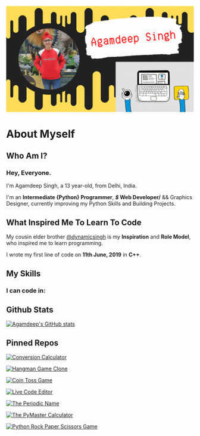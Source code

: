<div id="header" align="center">
  <img alt="Header" src="GithubBanner.gif" width="900"/>
</div>

# About Myself

## Who Am I?
### Hey, Everyone.

I'm Agamdeep Singh, a 13 year-old, from Delhi, India.

I'm an **Intermediate {Python} Programmer**, ***$* Web Developer/** && Graphics Designer, currently improving my Python Skills and Building Projects.

## What Inspired Me To Learn To Code
My cousin elder brother [@dynamicsingh](https://github.com/dynamicsingh) is my **Inspiration** and **Role Model**, who inspired me to learn programming.

I wrote my first line of code on **11th June, 2019** in **C++**.

## My Skills
### I can code in:


## Github Stats
[![Agamdeep's GitHub stats](https://github-readme-stats.vercel.app/api?username=CodeWithAgam&theme=onedark&count_private=true&show_icons=true&include_all_commits=true)](https://github.com/CodeWithAgam/github-readme-stats)

## Pinned Repos
[![Conversion Calculator](https://github-readme-stats.vercel.app/api/pin/?username=CodeWithAgam&repo=Conversion-Calculator)](https://github.com/CodeWithAgam/Conversion-Calculator)

[![Hangman Game Clone](https://github-readme-stats.vercel.app/api/pin/?username=CodeWithAgam&repo=Hangman-Clone-Python)](https://github.com/CodeWithAgam/Hangman-Clone-Python)

[![Coin Toss Game](https://github-readme-stats.vercel.app/api/pin/?username=CodeWithAgam&repo=CoinTossGame)](https://github.com/CodeWithAgam/CoinTossGame)

[![Live Code Editor](https://github-readme-stats.vercel.app/api/pin/?username=CodeWithAgam&repo=Live-Code-Editor)](https://github.com/CodeWithAgam/Live-Code-Editor)

[![The Periodic Name](https://github-readme-stats.vercel.app/api/pin/?username=CodeWithAgam&repo=The-Periodic-Name)](https://github.com/CodeWithAgam/The-Periodic-Name)

[![The PyMaster Calculator](https://github-readme-stats.vercel.app/api/pin/?username=CodeWithAgam&repo=The-PyMaster-Calculator)](https://github.com/CodeWithAgam/The-PyMaster-Calculator)

[![Python Rock Paper Scissors Game](https://github-readme-stats.vercel.app/api/pin/?username=CodeWithAgam&repo=Python-Rock-Paper-Scissors)](https://github.com/CodeWithAgam/Python-Rock-Paper-Scissors)
